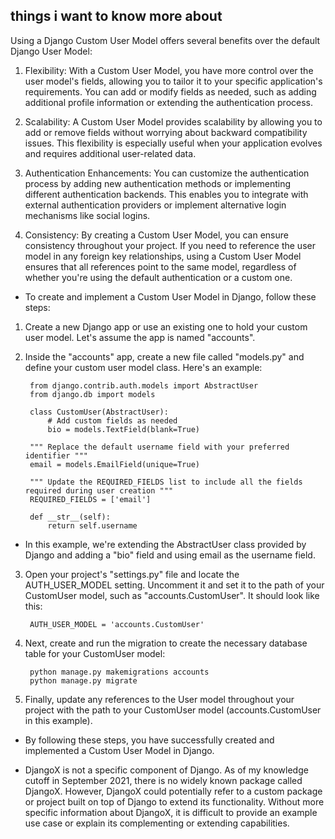 ## things i want to know more about 

Using a Django Custom User Model offers several benefits over the default Django User Model:

1. Flexibility: With a Custom User Model, you have more control over the user model's fields, allowing you to tailor it to your specific application's requirements. You can add or modify fields as needed, such as adding additional profile information or extending the authentication process.

2. Scalability: A Custom User Model provides scalability by allowing you to add or remove fields without worrying about backward compatibility issues. This flexibility is especially useful when your application evolves and requires additional user-related data.

3. Authentication Enhancements: You can customize the authentication process by adding new authentication methods or implementing different authentication backends. This enables you to integrate with external authentication providers or implement alternative login mechanisms like social logins.

4. Consistency: By creating a Custom User Model, you can ensure consistency throughout your project. If you need to reference the user model in any foreign key relationships, using a Custom User Model ensures that all references point to the same model, regardless of whether you're using the default authentication or a custom one.

- To create and implement a Custom User Model in Django, follow these steps:

1. Create a new Django app or use an existing one to hold your custom user model. Let's assume the app is named "accounts".

2. Inside the "accounts" app, create a new file called "models.py" and define your custom user model class. Here's an example:

        from django.contrib.auth.models import AbstractUser
        from django.db import models

        class CustomUser(AbstractUser):
            # Add custom fields as needed
            bio = models.TextField(blank=True)

        """ Replace the default username field with your preferred identifier """
        email = models.EmailField(unique=True)

        """ Update the REQUIRED_FIELDS list to include all the fields required during user creation """
        REQUIRED_FIELDS = ['email']

        def __str__(self):
            return self.username

- In this example, we're extending the AbstractUser class provided by Django and adding a "bio" field and using email as the username field.

3. Open your project's "settings.py" file and locate the AUTH_USER_MODEL setting. Uncomment it and set it to the path of your CustomUser model, such as "accounts.CustomUser". It should look like this:

        AUTH_USER_MODEL = 'accounts.CustomUser'

4. Next, create and run the migration to create the necessary database table for your CustomUser model:

        python manage.py makemigrations accounts
        python manage.py migrate

5. Finally, update any references to the User model throughout your project with the path to your CustomUser model (accounts.CustomUser in this example).

- By following these steps, you have successfully created and implemented a Custom User Model in Django.

- DjangoX is not a specific component of Django. As of my knowledge cutoff in September 2021, there is no widely known package called DjangoX. However, DjangoX could potentially refer to a custom package or project built on top of Django to extend its functionality. Without more specific information about DjangoX, it is difficult to provide an example use case or explain its complementing or extending capabilities.